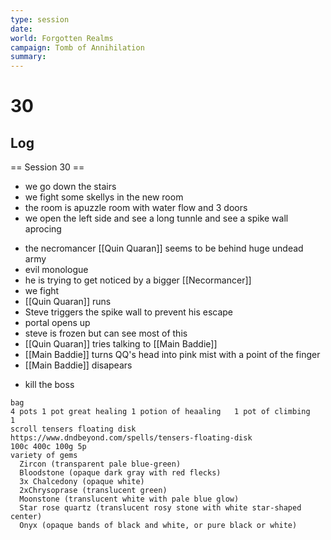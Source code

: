 ```yaml
---
type: session
date:
world: Forgotten Realms
campaign: Tomb of Annihilation
summary:
---
```


# 30

## Log
== Session 30 ==
* we go down the stairs
* we fight some skellys in the new room
* the room is apuzzle room with water flow and 3 doors 
* we open the left side and see a long tunnle and see a spike wall aprocing 

- the necromancer [[Quin Quaran]] seems to be behind huge undead army 
- evil monologue
- he is trying to get noticed by a bigger [[Necormancer]] 
- we fight 
- [[Quin Quaran]] runs
- Steve triggers the spike wall to prevent his escape
- portal opens up 
- steve is frozen but can see most of this  
- [[Quin Quaran]] tries talking to  [[Main Baddie]]
- [[Main Baddie]] turns QQ's head into pink mist with a point of the finger 
- [[Main Baddie]] disapears

* kill the boss 
```
bag
4 pots 1 pot great healing 1 potion of heaaling   1 pot of climbing   1 
scroll tensers floating disk 
https://www.dndbeyond.com/spells/tensers-floating-disk
100c 400c 100g 5p
variety of gems 
  Zircon (transparent pale blue-green)
  Bloodstone (opaque dark gray with red flecks)
  3x Chalcedony (opaque white)
  2xChrysoprase (translucent green)
  Moonstone (translucent white with pale blue glow)
  Star rose quartz (translucent rosy stone with white star-shaped center)
  Onyx (opaque bands of black and white, or pure black or white)
```
